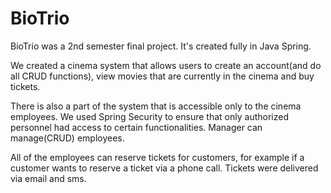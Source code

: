 <h1>BioTrio</h1>

BioTrio was a 2nd semester final project. It's created fully in Java Spring.

We created a cinema system that allows users to create an account(and do all CRUD functions), view movies that are currently in the cinema and buy tickets.

There is also a part of the system that is accessible only to the cinema employees. We used Spring Security to ensure that only authorized personnel had access to certain functionalities. Manager can manage(CRUD) employees.

All of the employees can reserve tickets for customers, for example if a customer wants to reserve a ticket via a phone call. Tickets were delivered via email and sms.
